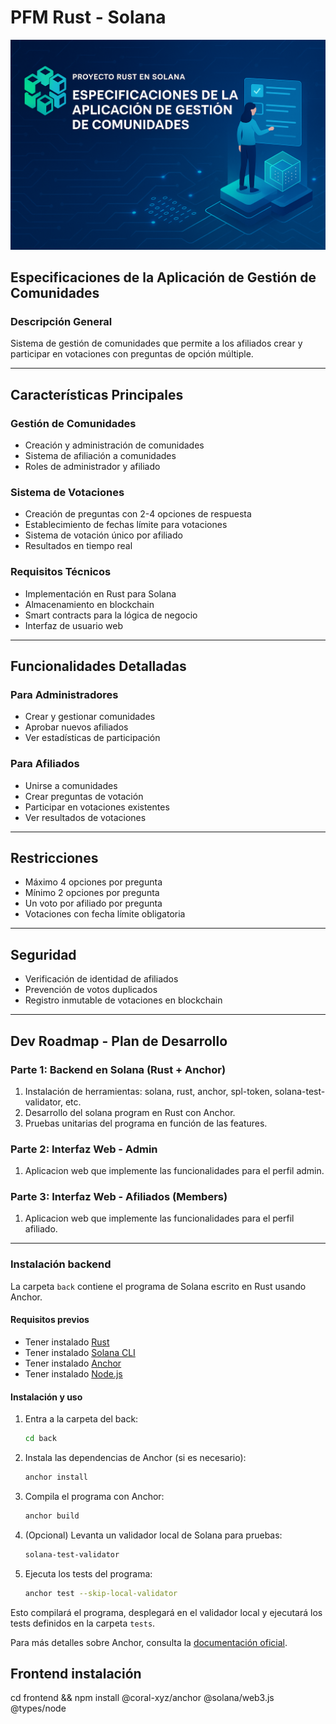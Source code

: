 # PFM Rust - Solana
![Proyecto Rust Solana](https://raw.githubusercontent.com/codecrypto-academy/rust-proyecto/refs/heads/assets/images/pfm-web3-rust.png)

## Especificaciones de la Aplicación de Gestión de Comunidades

### Descripción General
Sistema de gestión de comunidades que permite a los afiliados crear y participar en votaciones con preguntas de opción múltiple.

---
## Características Principales

### Gestión de Comunidades
- Creación y administración de comunidades
- Sistema de afiliación a comunidades
- Roles de administrador y afiliado

### Sistema de Votaciones
- Creación de preguntas con 2-4 opciones de respuesta
- Establecimiento de fechas límite para votaciones
- Sistema de votación único por afiliado
- Resultados en tiempo real

### Requisitos Técnicos
- Implementación en Rust para Solana
- Almacenamiento en blockchain
- Smart contracts para la lógica de negocio
- Interfaz de usuario web

---
## Funcionalidades Detalladas

### Para Administradores
- Crear y gestionar comunidades
- Aprobar nuevos afiliados
- Ver estadísticas de participación

### Para Afiliados
- Unirse a comunidades
- Crear preguntas de votación
- Participar en votaciones existentes
- Ver resultados de votaciones

---
## Restricciones
- Máximo 4 opciones por pregunta
- Mínimo 2 opciones por pregunta
- Un voto por afiliado por pregunta
- Votaciones con fecha límite obligatoria

---
## Seguridad
- Verificación de identidad de afiliados
- Prevención de votos duplicados
- Registro inmutable de votaciones en blockchain

---
## Dev Roadmap - Plan de Desarrollo
### Parte 1: Backend en Solana (Rust + Anchor)
 1. Instalación de herramientas: solana, rust, anchor, spl-token, solana-test-validator, etc.
 2. Desarrollo del solana program en Rust con Anchor.
 3. Pruebas unitarias del programa en función de las features.

### Parte 2: Interfaz Web - Admin
1. Aplicacion web que implemente las funcionalidades para el perfil admin.

### Parte 3: Interfaz Web - Afiliados (Members)
1. Aplicacion web que implemente las funcionalidades para el perfil afiliado.

---

### Instalación backend

La carpeta `back` contiene el programa de Solana escrito en Rust usando Anchor.

#### Requisitos previos

- Tener instalado [Rust](https://www.rust-lang.org/tools/install)
- Tener instalado [Solana CLI](https://docs.solana.com/cli/install-solana-cli-tools)
- Tener instalado [Anchor](https://book.anchor-lang.com/getting_started/installation.html)
- Tener instalado [Node.js](https://nodejs.org/)

#### Instalación y uso

1. Entra a la carpeta del back:
   ```bash
   cd back
   ```

2. Instala las dependencias de Anchor (si es necesario):
   ```bash
   anchor install
   ```

3. Compila el programa con Anchor:
   ```bash
   anchor build
   ```

4. (Opcional) Levanta un validador local de Solana para pruebas:
   ```bash
   solana-test-validator
   ```

5. Ejecuta los tests del programa:
   ```bash
   anchor test --skip-local-validator 
   ```

Esto compilará el programa, desplegará en el validador local y ejecutará los tests definidos en la carpeta `tests`.

Para más detalles sobre Anchor, consulta la [documentación oficial](https://book.anchor-lang.com/).


## Frontend instalación
cd frontend && npm install @coral-xyz/anchor @solana/web3.js @types/node

